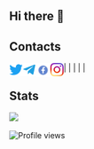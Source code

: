 ## Hi there 👋

## Contacts
| <a href="https://twitter.com/philyuchkoff" target="_blank">   <img
   align="left" alt="Vitaliy Filyuchkov | Twitter" width="24px" src="https://github.com/philyuchkoff/philyuchkoff/blob/main/assets/tw.png"
   /> </a>  | <a href="https://t.me/philyuchkoff" target="_blank">   <img
   align="left" alt="Vitaliy Filyuchkov | Telegram" width="24px"
 src="https://github.com/philyuchkoff/philyuchkoff/blob/main/assets/tg.png"
   /> </a>  | <a href="https://www.facebook.com/vitaliy.philyuchkoff/"
   target="_blank">   <img align="left" alt="Vitaliy Filyuchkov |
   Facebook" width="26px"
   src="https://github.com/philyuchkoff/philyuchkoff/blob/main/assets/fb.png"
   /> </a>  | <a href="https://www.instagram.com/philyuchkoff/"
   target="_blank">   <img align="left" alt="Vitaliy Filyuchkov |
   Instagram" width="24px"
   src="https://github.com/philyuchkoff/philyuchkoff/blob/main/assets/ig.png"
   /> </a> |




## Stats
<img src="https://github-readme-stats.vercel.app/api?username=philyuchkoff&show_icons=true&count_private=true">

![Profile views](https://gpvc.arturio.dev/philyuchkoff)
